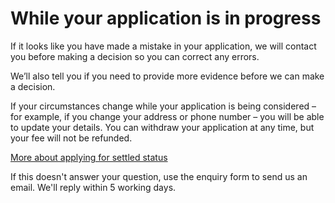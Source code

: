 # While your application is in progress
If it looks like you have made a mistake in your application, we will contact you before making a decision so you can correct any errors.

We’ll also tell you if you need to provide more evidence before we can make a decision.

If your circumstances change while your application is being considered – for example, if you change your address or phone number – you will be able to update your details.
You can withdraw your application at any time, but your fee will not be refunded.

[More about applying for settled status](https://www.gov.uk/settled-status-eu-citizens-families/applying-for-settled-status)

If this doesn't answer your question, use the enquiry form to send us an email. We'll reply within 5 working days.

